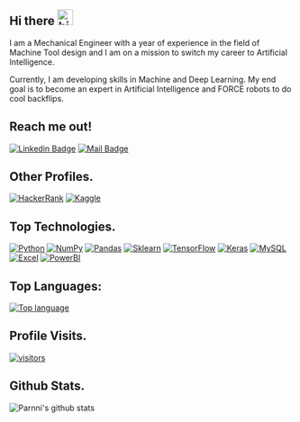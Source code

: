 ## Hi there <img src="https://user-images.githubusercontent.com/1303154/88677602-1635ba80-d120-11ea-84d8-d263ba5fc3c0.gif" width="28px" alt="hi">


I am a Mechanical Engineer with a year of experience in the field of Machine Tool design and I am on a mission to switch my career to Artificial Intelligence.

Currently, I am developing skills in Machine and Deep Learning. My end goal is to become an expert in Artificial Intelligence and FORCE robots to do cool backflips.

## Reach me out!

[![Linkedin Badge](https://img.shields.io/badge/-Parmeshwar_Prajapati-0e76a8?style=flat&labelColor=0e76a8&logo=linkedin&logoColor=white)](https://www.linkedin.com/in/parmeshwar-prajapati-439443150/)
[![Mail Badge](https://img.shields.io/badge/-Email-c0392b?style=flat&labelColor=c0392b&logo=gmail&logoColor=white)](mailto:parmeshwar28111994@gmail.com)

## Other Profiles.
[![HackerRank](https://img.shields.io/badge/-Hackerrank-2EC866?style=for-the-badge&logo=HackerRank&logoColor=white)](https://www.hackerrank.com/prajapaticamps81)
[![Kaggle](https://img.shields.io/badge/Kaggle-20BEFF?style=for-the-badge&logo=Kaggle&logoColor=white)](https://www.hackerrank.com/prajapaticamps81)

## Top Technologies.
[![Python](https://img.shields.io/badge/python-%2314354C.svg?style=for-the-badge&logo=python&logoColor=white)](#)
[![NumPy](https://img.shields.io/badge/numpy-%23013243.svg?style=for-the-badge&logo=numpy&logoColor=white)](#)
[![Pandas](https://img.shields.io/badge/pandas-%23150458.svg?style=for-the-badge&logo=pandas&logoColor=white)](#)
[![Sklearn](https://img.shields.io/badge/scikit_learn-F7931E?style=for-the-badge&logo=scikit-learn&logoColor=white)](#)
[![TensorFlow](https://img.shields.io/badge/TensorFlow-%23FF6F00.svg?style=for-the-badge&logo=TensorFlow&logoColor=white)](#)
[![Keras](https://img.shields.io/badge/Keras-%23D00000.svg?style=for-the-badge&logo=Keras&logoColor=white)](#)
[![MySQL](https://img.shields.io/badge/mysql-%2300f.svg?style=for-the-badge&logo=mysql&logoColor=white)](#)
[![Excel](https://img.shields.io/badge/Microsoft_Excel-217346?style=for-the-badge&logo=microsoft-excel&logoColor=white)](#)
[![PowerBI](https://img.shields.io/badge/PowerBI-F2C811?style=for-the-badge&logo=Power%20BI&logoColor=white)](#)


## Top Languages:
[![Top language](https://github-readme-stats.vercel.app/api/top-langs/?username=Parnni&show_icons=true&theme=tokyonight)](#)

## Profile Visits.
[![visitors](https://visitor-badge.glitch.me/badge?page_id=Parnni.Parnni)](#)

## Github Stats.
![Parnni's github stats](https://github-readme-stats.vercel.app/api?username=Parnni&count_private=true&theme=tokyonight)
